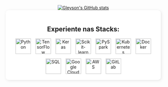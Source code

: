 <div style="display: flex; flex-wrap: wrap; justify-content: center; align-items: center; text-align: center;">

  <!-- Estatísticas do GitHub -->
  <div style="flex: 1; min-width: 300px;">
    <a href="https://github.com/anuraghazra/github-readme-stats">
      <img src="https://github-readme-stats.vercel.app/api?username=gleysonrn&show_icons=true&theme=vampire" alt="Gleyson's GitHub stats">
    </a>
  </div>

  <!-- Tecnologias (Fundo Branco) -->
  <div style="flex: 1; min-width: 300px; background-color: white; padding: 20px; border-radius: 10px; box-shadow: 2px 2px 10px rgba(0,0,0,0.1);">
    <h2>Experiente nas Stacks:</h2>
    <div style="display: flex; flex-wrap: wrap; gap: 15px; justify-content: center; align-items: center;">
      <!-- Python -->
      <img src="https://www.svgrepo.com/show/354238/python.svg" alt="Python" width="50" height="50">
      <!-- TensorFlow -->
      <img src="https://www.svgrepo.com/show/354440/tensorflow.svg" alt="TensorFlow" width="50" height="50">
      <!-- Keras -->
      <img src="https://www.svgrepo.com/show/306292/keras.svg" alt="Keras" width="50" height="50">
      <!-- Scikit-learn -->
      <img src="https://www.svgrepo.com/show/473778/scikitlearn.svg" alt="Scikit-learn" width="50" height="50">
      <!-- PySpark -->
      <img src="https://www.svgrepo.com/show/372952/spark.svg" alt="PySpark" width="50" height="50">
      <!-- Kubernetes -->
      <img src="https://www.svgrepo.com/show/353983/kubernetes.svg" alt="Kubernetes" width="50" height="50">
      <!-- Docker -->
      <img src="https://www.svgrepo.com/show/448221/docker.svg" alt="Docker" width="50" height="50">
      <!-- SQL -->
      <img src="https://www.svgrepo.com/show/255832/sql.svg" alt="SQL" width="50" height="50">
      <!-- Google Cloud -->
      <img src="https://www.svgrepo.com/show/448223/gcp.svg" alt="Google Cloud" width="50" height="50">
      <!-- AWS -->
      <img src="https://www.svgrepo.com/show/448266/aws.svg" alt="AWS" width="50" height="50">
      <!-- GitLab -->
      <img src="https://www.svgrepo.com/show/448226/gitlab.svg" alt="GitLab" width="50" height="50">
    </div>
  </div>

</div>
